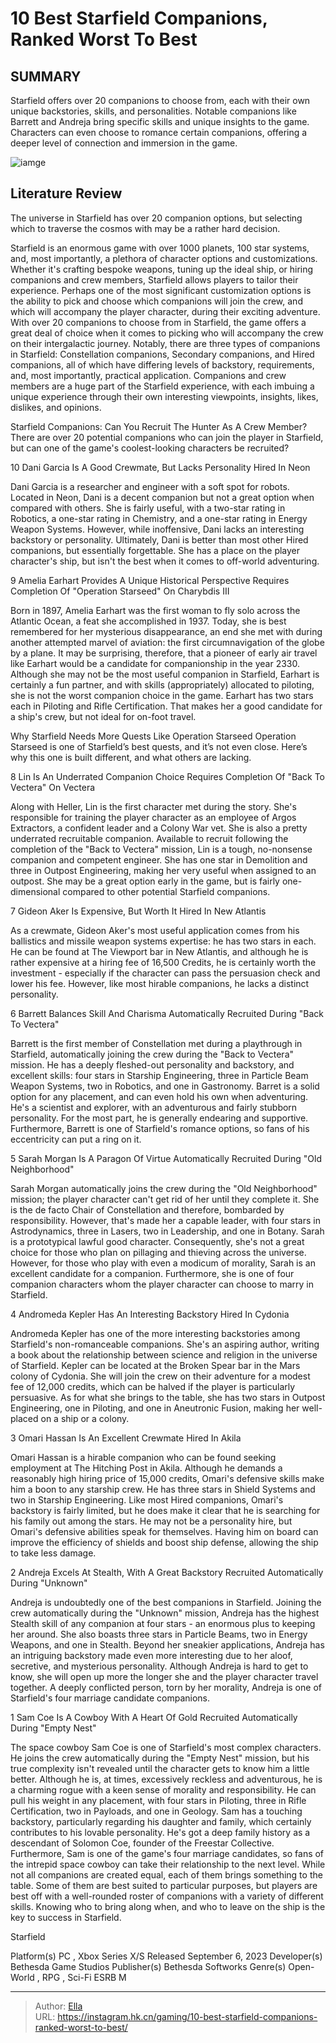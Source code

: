 # 10 Best Starfield Companions, Ranked Worst To Best


## SUMMARY 


Starfield 
offers over 20 companions to choose from, each with their own unique backstories, skills, and personalities. 
 Notable companions like Barrett and Andreja bring specific skills and unique insights to the game. 
 Characters can even choose to romance certain companions, offering a deeper level of connection and immersion in the game. 

![iamge](https://static1.srcdn.com/wordpress/wp-content/uploads/2023/09/10-best-starfield-companions-ranked-worst-to-best.jpg)

## Literature Review

The universe in Starfield has over 20 companion options, but selecting which to traverse the cosmos with may be a rather hard decision.




Starfield is an enormous game with over 1000 planets, 100 star systems, and, most importantly, a plethora of character options and customizations. Whether it&#39;s crafting bespoke weapons, tuning up the ideal ship, or hiring companions and crew members, Starfield allows players to tailor their experience. Perhaps one of the most significant customization options is the ability to pick and choose which companions will join the crew, and which will accompany the player character, during their exciting adventure.
With over 20 companions to choose from in Starfield, the game offers a great deal of choice when it comes to picking who will accompany the crew on their intergalactic journey. Notably, there are three types of companions in Starfield: Constellation companions, Secondary companions, and Hired companions, all of which have differing levels of backstory, requirements, and, most importantly, practical application. Companions and crew members are a huge part of the Starfield experience, with each imbuing a unique experience through their own interesting viewpoints, insights, likes, dislikes, and opinions.
            
 
 Starfield Companions: Can You Recruit The Hunter As A Crew Member? 
There are over 20 potential companions who can join the player in Starfield, but can one of the game&#39;s coolest-looking characters be recruited?












 








 10  Dani Garcia Is A Good Crewmate, But Lacks Personality 
Hired In Neon
        

Dani Garcia is a researcher and engineer with a soft spot for robots. Located in Neon, Dani is a decent companion but not a great option when compared with others. She is fairly useful, with a two-star rating in Robotics, a one-star rating in Chemistry, and a one-star rating in Energy Weapon Systems. However, while inoffensive, Dani lacks an interesting backstory or personality. Ultimately, Dani is better than most other Hired companions, but essentially forgettable. She has a place on the player character&#39;s ship, but isn&#39;t the best when it comes to off-world adventuring.





 9  Amelia Earhart Provides A Unique Historical Perspective 
Requires Completion Of &#34;Operation Starseed&#34; On Charybdis III
        

Born in 1897, Amelia Earhart was the first woman to fly solo across the Atlantic Ocean, a feat she accomplished in 1937. Today, she is best remembered for her mysterious disappearance, an end she met with during another attempted marvel of aviation: the first circumnavigation of the globe by a plane. It may be surprising, therefore, that a pioneer of early air travel like Earhart would be a candidate for companionship in the year 2330.
Although she may not be the most useful companion in Starfield, Earhart is certainly a fun partner, and with skills (appropriately) allocated to piloting, she is not the worst companion choice in the game. Earhart has two stars each in Piloting and Rifle Certification. That makes her a good candidate for a ship&#39;s crew, but not ideal for on-foot travel.
            
 
 Why Starfield Needs More Quests Like Operation Starseed 
Operation Starseed is one of Starfield’s best quests, and it’s not even close. Here’s why this one is built different, and what others are lacking.








 8  Lin Is An Underrated Companion Choice 
Requires Completion Of &#34;Back To Vectera&#34; On Vectera
        

Along with Heller, Lin is the first character met during the story. She&#39;s responsible for training the player character as an employee of Argos Extractors, a confident leader and a Colony War vet. She is also a pretty underrated recruitable companion. Available to recruit following the completion of the &#34;Back to Vectera&#34; mission, Lin is a tough, no-nonsense companion and competent engineer. She has one star in Demolition and three in Outpost Engineering, making her very useful when assigned to an outpost. She may be a great option early in the game, but is fairly one-dimensional compared to other potential Starfield companions.





 7  Gideon Aker Is Expensive, But Worth It 
Hired In New Atlantis
        

As a crewmate, Gideon Aker&#39;s most useful application comes from his ballistics and missile weapon systems expertise: he has two stars in each. He can be found at The Viewport bar in New Atlantis, and although he is rather expensive at a hiring fee of 16,500 Credits, he is certainly worth the investment - especially if the character can pass the persuasion check and lower his fee. However, like most hirable companions, he lacks a distinct personality.





 6  Barrett Balances Skill And Charisma 
Automatically Recruited During &#34;Back To Vectera&#34;
        

Barrett is the first member of Constellation met during a playthrough in Starfield, automatically joining the crew during the &#34;Back to Vectera&#34; mission. He has a deeply fleshed-out personality and backstory, and excellent skills: four stars in Starship Engineering, three in Particle Beam Weapon Systems, two in Robotics, and one in Gastronomy.
Barret is a solid option for any placement, and can even hold his own when adventuring. He&#39;s a scientist and explorer, with an adventurous and fairly stubborn personality. For the most part, he is generally endearing and supportive. Furthermore, Barrett is one of Starfield&#39;s romance options, so fans of his eccentricity can put a ring on it.





 5  Sarah Morgan Is A Paragon Of Virtue 
Automatically Recruited During &#34;Old Neighborhood&#34;


 







Sarah Morgan automatically joins the crew during the &#34;Old Neighborhood&#34; mission; the player character can&#39;t get rid of her until they complete it. She is the de facto Chair of Constellation and therefore, bombarded by responsibility. However, that&#39;s made her a capable leader, with four stars in Astrodynamics, three in Lasers, two in Leadership, and one in Botany.
Sarah is a prototypical lawful good character. Consequently, she&#39;s not a great choice for those who plan on pillaging and thieving across the universe. However, for those who play with even a modicum of morality, Sarah is an excellent candidate for a companion. Furthermore, she is one of four companion characters whom the player character can choose to marry in Starfield.





 4  Andromeda Kepler Has An Interesting Backstory 
Hired In Cydonia
        

Andromeda Kepler has one of the more interesting backstories among Starfield&#39;s non-romanceable companions. She&#39;s an aspiring author, writing a book about the relationship between science and religion in the universe of Starfield.
Kepler can be located at the Broken Spear bar in the Mars colony of Cydonia. She will join the crew on their adventure for a modest fee of 12,000 credits, which can be halved if the player is particularly persuasive. As for what she brings to the table, she has two stars in Outpost Engineering, one in Piloting, and one in Aneutronic Fusion, making her well-placed on a ship or a colony.





 3  Omari Hassan Is An Excellent Crewmate 
Hired In Akila
        

Omari Hassan is a hirable companion who can be found seeking employment at The Hitching Post in Akila. Although he demands a reasonably high hiring price of 15,000 credits, Omari&#39;s defensive skills make him a boon to any starship crew. He has three stars in Shield Systems and two in Starship Engineering.
Like most Hired companions, Omari&#39;s backstory is fairly limited, but he does make it clear that he is searching for his family out among the stars. He may not be a personality hire, but Omari&#39;s defensive abilities speak for themselves. Having him on board can improve the efficiency of shields and boost ship defense, allowing the ship to take less damage.





 2  Andreja Excels At Stealth, With A Great Backstory 
Recruited Automatically During &#34;Unknown&#34;


 







Andreja is undoubtedly one of the best companions in Starfield. Joining the crew automatically during the &#34;Unknown&#34; mission, Andreja has the highest Stealth skill of any companion at four stars - an enormous plus to keeping her around. She also boasts three stars in Particle Beams, two in Energy Weapons, and one in Stealth.
Beyond her sneakier applications, Andreja has an intriguing backstory made even more interesting due to her aloof, secretive, and mysterious personality. Although Andreja is hard to get to know, she will open up more the longer she and the player character travel together. A deeply conflicted person, torn by her morality, Andreja is one of Starfield&#39;s four marriage candidate companions.





 1  Sam Coe Is A Cowboy With A Heart Of Gold 
Recruited Automatically During &#34;Empty Nest&#34;


 







The space cowboy Sam Coe is one of Starfield&#39;s most complex characters. He joins the crew automatically during the &#34;Empty Nest&#34; mission, but his true complexity isn&#39;t revealed until the character gets to know him a little better. Although he is, at times, excessively reckless and adventurous, he is a charming rogue with a keen sense of morality and responsibility. He can pull his weight in any placement, with four stars in Piloting, three in Rifle Certification, two in Payloads, and one in Geology.
Sam has a touching backstory, particularly regarding his daughter and family, which certainly contributes to his lovable personality. He&#39;s got a deep family history as a descendant of Solomon Coe, founder of the Freestar Collective. Furthermore, Sam is one of the game&#39;s four marriage candidates, so fans of the intrepid space cowboy can take their relationship to the next level.
While not all companions are created equal, each of them brings something to the table. Some of them are best suited to particular purposes, but players are best off with a well-rounded roster of companions with a variety of different skills. Knowing who to bring along when, and who to leave on the ship is the key to success in Starfield.
        


  Starfield  


  Platform(s)    PC , Xbox Series X/S     Released    September 6, 2023     Developer(s)    Bethesda Game Studios     Publisher(s)    Bethesda Softworks     Genre(s)    Open-World , RPG ,  Sci-Fi     ESRB    M    



---

> Author: [Ella](https://instagram.hk.cn/)  
> URL: https://instagram.hk.cn/gaming/10-best-starfield-companions-ranked-worst-to-best/  

